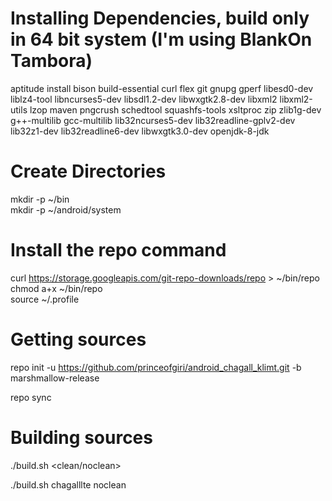 # Installing Dependencies, build only in 64 bit system (I'm using BlankOn Tambora)

aptitude install bison build-essential curl flex git gnupg gperf libesd0-dev liblz4-tool libncurses5-dev libsdl1.2-dev libwxgtk2.8-dev libxml2 libxml2-utils lzop maven pngcrush schedtool squashfs-tools xsltproc zip zlib1g-dev g++-multilib gcc-multilib lib32ncurses5-dev lib32readline-gplv2-dev lib32z1-dev lib32readline6-dev libwxgtk3.0-dev openjdk-8-jdk

# Create Directories

mkdir -p ~/bin  
mkdir -p ~/android/system  

# Install the repo command

curl https://storage.googleapis.com/git-repo-downloads/repo > ~/bin/repo  
chmod a+x ~/bin/repo  
source ~/.profile  

# Getting sources

repo init -u https://github.com/princeofgiri/android_chagall_klimt.git -b marshmallow-release

repo sync

# Building sources
./build.sh <device> <clean/noclean>

./build.sh chagalllte noclean
